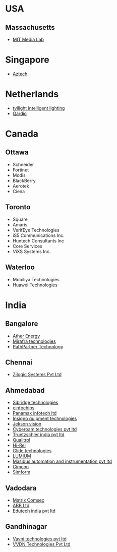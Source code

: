 # USA
## Massachusetts 
- [MIT Media Lab](https://jobs.github.com/positions/d81aa4b2-002c-11e7-8c12-6c0cd03b0281)


# Singapore
- [Aztech](https://www.aztech.com/)

# Netherlands
- [tvilight intelligent lighting](http://www.tvilight.com/)
- [Qardio](https://www.getqardio.com/)

# Canada

## Ottawa
- Schneider
- Fortinet
- Modis
- BlackBerry
- Aerotek
- Ciena

## Toronto
- Square
- Amaris
- VerifEye Technologies
- iS5 Communications Inc.
- Huntech Consultants Inc
- Core Services
- ViXS Systems Inc.

## Waterloo
- Mobiliya Technologies
- Huawei Technologies

# India
## Bangalore
- [Ather Energy](https://www.atherenergy.com/)
- [Mirafra technologies](http://mirafra.com/)
- [PathPartner Technology](https://www.pathpartnertech.com/)

## Chennai
- [Zilogic Systems Pvt Ltd](http://www.zilogic.com/)

## Ahmedabad
- [Sibridge technologies](http://www.sibridgetech.com/)
- [einfochips](https://www.einfochips.com/)
- [Panamax infotech ltd](https://www.panamaxil.com/)
- [Insigno quipment technologies](http://www.quipment.in/)
- [Jekson vision](http://www.jeksonvision.com/)
- [Cyberoam technologies pvt ltd](https://www.cyberoam.com/)
- [Truetzschler india pvt ltd](http://www.truetzschler.in/)
- [Qualitrol](http://www.qualitrolcorp.com/)
- [Hi-Rel](http://www.hitachi-hirel.com/)
- [Glide technologies](http://glidemtech.com/)
- [LUMIUM](http://www.lumium.com/)
- [Masibus automation and instrumentation pvt ltd](http://www.masibus.com/)
- [Cimcon](https://www.cimcon.com/)
- [Simform](https://www.simform.co.in/)

## Vadodara
- [Matrix Comsec](http://www.matrixcomsec.com/)
- [ABB Ltd](http://new.abb.com/)
- [Edutech india pvt ltd](http://www.edutech.com/)


## Gandhinagar
- [Vavni technologies pvt ltd](http://www.vavni.com/html/currentOpenings.html)
- [VVDN Technologies Pvt Ltd](http://www.vvdntech.com/)


